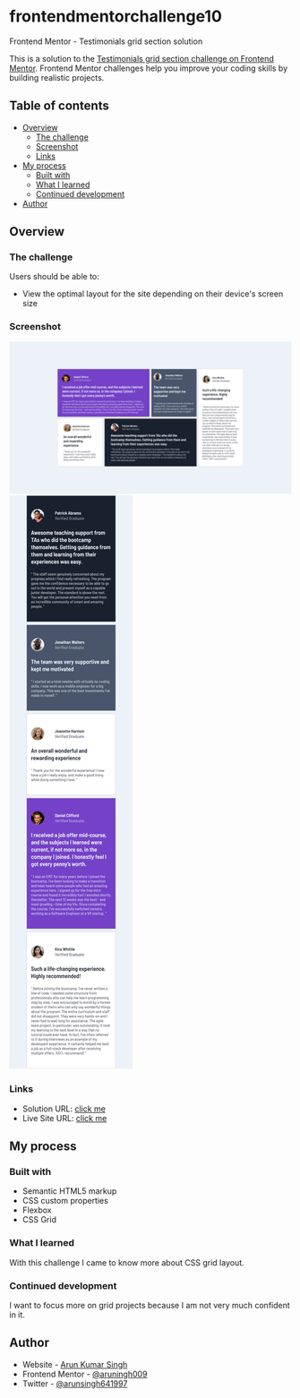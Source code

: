 # frontendmentorchallenge10

Frontend Mentor - Testimonials grid section solution

This is a solution to the [Testimonials grid section challenge on Frontend Mentor](https://www.frontendmentor.io/challenges/testimonials-grid-section-Nnw6J7Un7). Frontend Mentor challenges help you improve your coding skills by building realistic projects. 

## Table of contents

- [Overview](#overview)
  - [The challenge](#the-challenge)
  - [Screenshot](#screenshot)
  - [Links](#links)
- [My process](#my-process)
  - [Built with](#built-with)
  - [What I learned](#what-i-learned)
  - [Continued development](#continued-development)
- [Author](#author)


## Overview

### The challenge

Users should be able to:

- View the optimal layout for the site depending on their device's screen size

### Screenshot

![](./output/d.png)
![](./output/m.png)


### Links

- Solution URL: [click me](https://your-solution-url.com)
- Live Site URL: [click me](https://your-live-site-url.com)

## My process

### Built with

- Semantic HTML5 markup
- CSS custom properties
- Flexbox
- CSS Grid

### What I learned

With this challenge I came to know more about CSS grid layout.
### Continued development

I want to focus more on grid projects because I am not very much confident in it.

## Author

- Website - [Arun Kumar Singh](https://arunkumarsinghportfolio.netlify.app/)
- Frontend Mentor - [@aruningh009](https://www.frontendmentor.io/profile/arunsingh009)
- Twitter - [@arunsingh641997](https://www.twitter.com/arunsingh641997)
